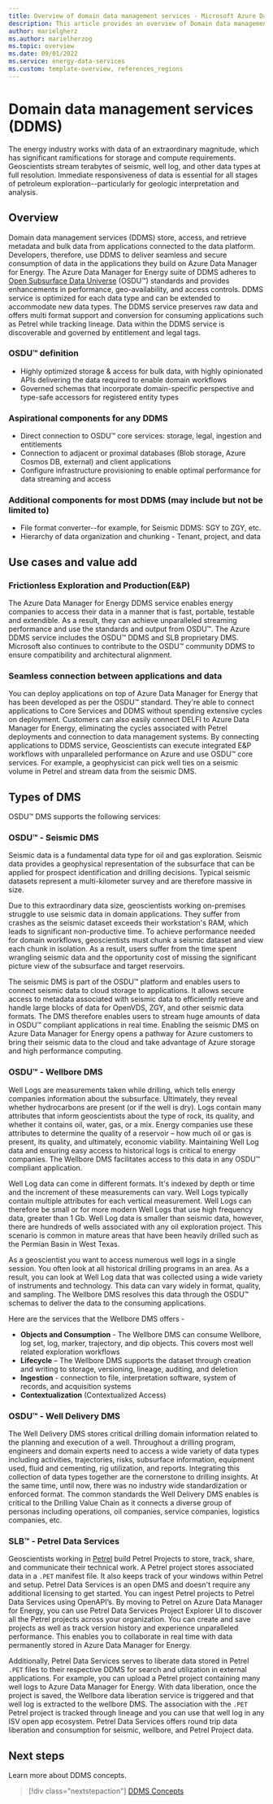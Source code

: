 ```yaml
---
title: Overview of domain data management services - Microsoft Azure Data Manager for Energy
description: This article provides an overview of Domain data management services
author: marielgherz
ms.author: marielherzog
ms.topic: overview
ms.date: 09/01/2022
ms.service: energy-data-services
ms.custom: template-overview, references_regions  
---
```


# Domain data management services (DDMS)

The energy industry works with data of an extraordinary magnitude, which has significant ramifications for storage and compute requirements. Geoscientists stream terabytes of seismic, well log, and other data types at full resolution. Immediate responsiveness of data is essential for all stages of petroleum exploration--particularly for geologic interpretation and analysis. 

## Overview
Domain data management services (DDMS) store, access, and retrieve metadata and bulk data from applications connected to the data platform. Developers, therefore, use DDMS to deliver seamless and secure consumption of data in the applications they build on Azure Data Manager for Energy. The Azure Data Manager for Energy suite of DDMS adheres to [Open Subsurface Data Universe](https://osduforum.org/) (OSDU&trade;) standards and provides enhancements in performance, geo-availability, and access controls. DDMS service is optimized for each data type and can be extended to accommodate new data types. The DDMS service preserves raw data and offers multi format support and conversion for consuming applications such as Petrel while tracking lineage. Data within the DDMS service is discoverable and governed by entitlement and legal tags.

### OSDU&trade; definition
  
- Highly optimized storage & access for bulk data, with highly opinionated APIs delivering the data required to enable domain workflows
- Governed schemas that incorporate domain-specific perspective and type-safe accessors for registered entity types

### Aspirational components for any DDMS

  - Direct connection to OSDU&trade; core services: storage, legal, ingestion and entitlements
  - Connection to adjacent or proximal databases (Blob storage, Azure Cosmos DB, external) and client applications
  - Configure infrastructure provisioning to enable optimal performance for data streaming and access

### Additional components for most DDMS (may include but not be limited to)

  - File format converter--for example, for Seismic DDMS: SGY to ZGY, etc.
  - Hierarchy of data organization and chunking - Tenant, project, and data

## Use cases and value add

### Frictionless Exploration and Production(E&P)

The Azure Data Manager for Energy DDMS service enables energy companies to access their data in a manner that is fast, portable, testable and extendible. As a result, they can achieve unparalleled streaming performance and use the standards and output from OSDU&trade;. The Azure DDMS service includes the OSDU&trade; DDMS and SLB proprietary DMS. Microsoft also continues to contribute to the OSDU&trade; community DDMS to ensure compatibility and architectural alignment.

### Seamless connection between applications and data

You can deploy applications on top of Azure Data Manager for Energy that has been developed as per the OSDU&trade; standard. They're able to connect applications to Core Services and DDMS without spending extensive cycles on deployment. Customers can also easily connect DELFI to Azure Data Manager for Energy, eliminating the cycles associated with Petrel deployments and connection to data management systems. By connecting applications to DDMS service, Geoscientists can execute integrated E&P workflows with unparalleled performance on Azure and use OSDU&trade; core services. For example, a geophysicist can pick well ties on a seismic volume in Petrel and stream data from the seismic DMS.  

## Types of DMS 
OSDU&trade; DMS supports the following services: 

### OSDU&trade; - Seismic DMS

Seismic data is a fundamental data type for oil and gas exploration. Seismic data provides a geophysical representation of the subsurface that can be applied for prospect identification and drilling decisions. Typical seismic datasets represent a multi-kilometer survey and are therefore massive in size. 

Due to this extraordinary data size, geoscientists working on-premises struggle to use seismic data in domain applications. They suffer from crashes as the seismic dataset exceeds their workstation's RAM, which leads to significant non-productive time. To achieve performance needed for domain workflows, geoscientists must chunk a seismic dataset and view each chunk in isolation. As a result, users suffer from the time spent wrangling seismic data and the opportunity cost of missing the significant picture view of the subsurface and target reservoirs.

The seismic DMS is part of the OSDU&trade; platform and enables users to connect seismic data to cloud storage to applications. It allows secure access to metadata associated with seismic data to efficiently retrieve and handle large blocks of data for OpenVDS, ZGY, and other seismic data formats. The DMS therefore enables users to stream huge amounts of data in OSDU&trade; compliant applications in real time. Enabling the seismic DMS on Azure Data Manager for Energy opens a pathway for Azure customers to bring their seismic data to the cloud and take advantage of Azure storage and high performance computing.

### OSDU&trade; - Wellbore DMS

Well Logs are measurements taken while drilling, which tells energy companies information about the subsurface. Ultimately, they reveal whether hydrocarbons are present (or if the well is dry). Logs contain many attributes that inform geoscientists about the type of rock, its quality, and whether it contains oil, water, gas, or a mix. Energy companies use these attributes to determine the quality of a reservoir – how much oil or gas is present, its quality, and ultimately, economic viability. Maintaining Well Log data and ensuring easy access to historical logs is critical to energy companies. The Wellbore DMS facilitates access to this data in any OSDU&trade; compliant application. 

Well Log data can come in different formats. It's indexed by depth or time and the increment of these measurements can vary. Well Logs typically contain multiple attributes for each vertical measurement. Well Logs can therefore be small or for more modern Well Logs that use high frequency data, greater than 1 Gb. Well Log data is smaller than seismic data, however, there are hundreds of wells associated with any oil exploration project. This scenario is common in mature areas that have been heavily drilled such as the Permian Basin in West Texas.

As a geoscientist you want to access numerous well logs in a single session. You  often look at all historical drilling programs in an area. As a result, you can look at Well Log data that was collected using a wide variety of instruments and technology. This data can vary widely in format, quality, and sampling. The Wellbore DMS resolves this data through the OSDU&trade; schemas to deliver the data to the consuming applications.

Here are the services that the Wellbore DMS offers - 

- **Objects and Consumption** - The Wellbore DMS can consume Wellbore, log set, log, marker, trajectory, and dip objects. This covers most well related exploration workflows
- **Lifecycle** – The Wellbore DMS supports the dataset through creation and writing to storage, versioning, lineage, auditing, and deletion
- **Ingestion**  - connection to file, interpretation software, system of records, and acquisition systems
- **Contextualization** (Contextualized Access)

### OSDU&trade; - Well Delivery DMS

The Well Delivery DMS stores critical drilling domain information related to the planning and execution of a well. Throughout a drilling program, engineers and domain experts need to access a wide variety of data types including activities, trajectories, risks, subsurface information, equipment used, fluid and cementing, rig utilization, and reports. Integrating this collection of data types together are the cornerstone to drilling insights. At the same time, until now, there was no industry wide standardization or enforced format. The common standards the Well Delivery DMS enables is critical to the Drilling Value Chain as it connects a diverse group of personas including operations, oil companies, service companies, logistics companies, etc.

### SLB&trade; - Petrel Data Services
Geoscientists working in [Petrel](https://www.software.slb.com/products/petrel) build Petrel Projects to store, track, share, and communicate their technical work. A Petrel project stores associated data in a ```.PET``` manifest file. It also keeps track of your windows within Petrel and setup. Petrel Data Services is an open DMS and doesn't require any additional licensing to get started. You can ingest Petrel projects to Petrel Data Services using OpenAPI’s. By moving to Petrel on Azure Data Manager for Energy, you can use Petrel Data Services Project Explorer UI to discover all the Petrel projects across your organization. You can create and save projects as well as track version history and experience unparalleled performance. This enables you to collaborate in real time with data permanently stored in Azure Data Manager for Energy.

Additionally, Petrel Data Services serves to liberate data stored in Petrel ```.PET``` files to their respective DDMS for search and utilization in external applications. For example, you can upload a Petrel project containing many well logs to Azure Data Manager for Energy. With data liberation, once the project is saved, the Wellbore data liberation service is triggered and that well log is extracted to the wellbore DMS. The association with the ```.PET``` Petrel project is tracked through lineage and you can use that well log in  any ISV open app ecosystem. Petrel Data Services offers round trip data liberation and consumption for seismic, wellbore, and Petrel Project data.

## Next steps
Learn more about DDMS concepts.
> [!div class="nextstepaction"]
> [DDMS Concepts](concepts-ddms.md)
